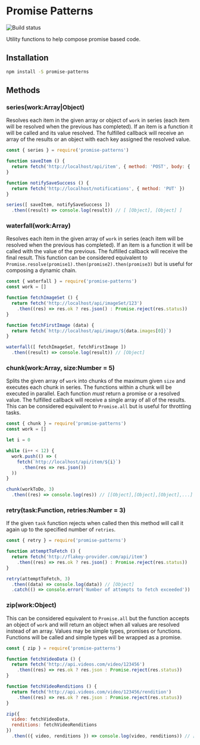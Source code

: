 # Promise Patterns

![Build status](https://api.travis-ci.org/i-like-robots/promise-patterns.png)

Utility functions to help compose promise based code.

## Installation

```bash
npm install -S promise-patterns
```

## Methods

### series(work:Array|Object)

Resolves each item in the given array or object of `work` in series (each item will be resolved when the previous has completed). If an item is a function it will be called and its value resolved. The fulfilled callback will receive an array of the results or an object with each key assigned the resolved value.

```js
const { series } = require('promise-patterns')

function saveItem () {
  return fetch('http://localhost/api/item', { method: 'POST', body: { ... } })
}

function notifySaveSuccess () {
  return fetch('http://localhost/notifications', { method: 'PUT' })
}

series([ saveItem, notifySaveSuccess ])
  .then((result) => console.log(result)) // [ [Object], [Object] ]
```

### waterfall(work:Array)

Resolves each item in the given array of `work` in series (each item will be resolved when the previous has completed). If an item is a function it will be called with the value of the previous. The fulfilled callback will receive the final result. This function can be considered equivalent to `Promise.resolve(promise1).then(promise2).then(promise3)` but is useful for composing a dynamic chain.

```js
const { waterfall } = require('promise-patterns')
const work = []

function fetchImageSet () {
  return fetch('http://localhost/api/imageSet/123')
    .then((res) => res.ok ? res.json() : Promise.reject(res.status))
}

function fetchFirstImage (data) {
  return fetch(`http://localhost/api/image/${data.images[0]}`)
}

waterfall([ fetchImageSet, fetchFirstImage ])
  .then((result) => console.log(result)) // [Object]
```

### chunk(work:Array, size:Number = 5)

Splits the given array of `work` into chunks of the maximum given `size` and executes each chunk in series. The functions within a chunk will be executed in parallel. Each function _must_ return a promise or a resolved value. The fulfilled callback will receive a single array of all of the results. This can be considered equivalent to `Promise.all` but is useful for throttling tasks.

```js
const { chunk } = require('promise-patterns')
const work = []

let i = 0

while (i++ < 12) {
  work.push(() => (
    fetch(`http://localhost/api/item/${i}`)
      .then(res => res.json())
  ))
}

chunk(workToDo, 3)
  .then((res) => console.log(res)) // [[Object],[Object],[Object],...]
```

### retry(task:Function, retries:Number = 3)

If the given `task` function rejects when called then this method will call it again up to the specified number of `retries`.

```js
const { retry } = require('promise-patterns')

function attemptToFetch () {
  return fetch('http://flakey-provider.com/api/item')
    .then((res) => res.ok ? res.json() : Promise.reject(res.status))
}

retry(attemptToFetch, 3)
  .then((data) => console.log(data)) // [Object]
  .catch(() => console.error('Number of attempts to fetch exceeded'))
```

### zip(work:Object)

This can be considered equivalent to `Promise.all` but the function accepts an object of `work` and will return an object when all values are resolved instead of an array. Values may be simple types, promises or functions. Functions will be called and simple types will be wrapped as a promise.

```js
const { zip } = require('promise-patterns')

function fetchVideoData () {
  return fetch('http://api.videos.com/video/123456')
    .then((res) => res.ok ? res.json : Promise.reject(res.status))
}

function fetchVideoRenditions () {
  return fetch('http://api.videos.com/video/123456/rendition')
    .then((res) => res.ok ? res.json : Promise.reject(res.status))
}

zip({
  video: fetchVideoData,
  renditions: fetchVideoRenditions
})
  .then(({ video, renditions }) => console.log(video, renditions)) // [Object] [Object]
```
